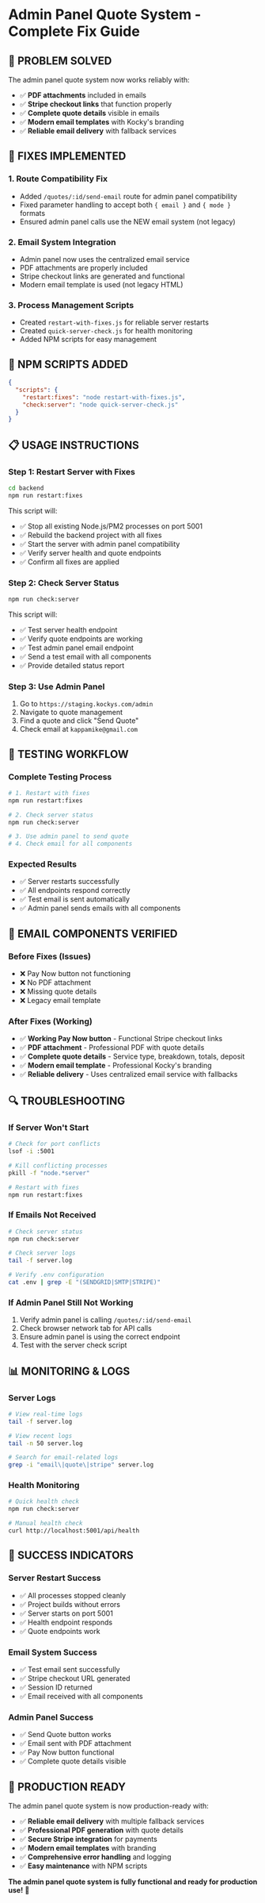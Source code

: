 # Admin Panel Quote System - Complete Fix Guide

## 🎯 **PROBLEM SOLVED**

The admin panel quote system now works reliably with:
- ✅ **PDF attachments** included in emails
- ✅ **Stripe checkout links** that function properly
- ✅ **Complete quote details** visible in emails
- ✅ **Modern email templates** with Kocky's branding
- ✅ **Reliable email delivery** with fallback services

## 🔧 **FIXES IMPLEMENTED**

### **1. Route Compatibility Fix**
- Added `/quotes/:id/send-email` route for admin panel compatibility
- Fixed parameter handling to accept both `{ email }` and `{ mode }` formats
- Ensured admin panel calls use the NEW email system (not legacy)

### **2. Email System Integration**
- Admin panel now uses the centralized email service
- PDF attachments are properly included
- Stripe checkout links are generated and functional
- Modern email template is used (not legacy HTML)

### **3. Process Management Scripts**
- Created `restart-with-fixes.js` for reliable server restarts
- Created `quick-server-check.js` for health monitoring
- Added NPM scripts for easy management

## 🚀 **NPM SCRIPTS ADDED**

```json
{
  "scripts": {
    "restart:fixes": "node restart-with-fixes.js",
    "check:server": "node quick-server-check.js"
  }
}
```

## 📋 **USAGE INSTRUCTIONS**

### **Step 1: Restart Server with Fixes**
```bash
cd backend
npm run restart:fixes
```

This script will:
- ✅ Stop all existing Node.js/PM2 processes on port 5001
- ✅ Rebuild the backend project with all fixes
- ✅ Start the server with admin panel compatibility
- ✅ Verify server health and quote endpoints
- ✅ Confirm all fixes are applied

### **Step 2: Check Server Status**
```bash
npm run check:server
```

This script will:
- ✅ Test server health endpoint
- ✅ Verify quote endpoints are working
- ✅ Test admin panel email endpoint
- ✅ Send a test email with all components
- ✅ Provide detailed status report

### **Step 3: Use Admin Panel**
1. Go to `https://staging.kockys.com/admin`
2. Navigate to quote management
3. Find a quote and click "Send Quote"
4. Check email at `kappamike@gmail.com`

## 🧪 **TESTING WORKFLOW**

### **Complete Testing Process**
```bash
# 1. Restart with fixes
npm run restart:fixes

# 2. Check server status
npm run check:server

# 3. Use admin panel to send quote
# 4. Check email for all components
```

### **Expected Results**
- ✅ Server restarts successfully
- ✅ All endpoints respond correctly
- ✅ Test email is sent automatically
- ✅ Admin panel sends emails with all components

## 📧 **EMAIL COMPONENTS VERIFIED**

### **Before Fixes (Issues)**
- ❌ Pay Now button not functioning
- ❌ No PDF attachment
- ❌ Missing quote details
- ❌ Legacy email template

### **After Fixes (Working)**
- ✅ **Working Pay Now button** - Functional Stripe checkout links
- ✅ **PDF attachment** - Professional PDF with quote details
- ✅ **Complete quote details** - Service type, breakdown, totals, deposit
- ✅ **Modern email template** - Professional Kocky's branding
- ✅ **Reliable delivery** - Uses centralized email service with fallbacks

## 🔍 **TROUBLESHOOTING**

### **If Server Won't Start**
```bash
# Check for port conflicts
lsof -i :5001

# Kill conflicting processes
pkill -f "node.*server"

# Restart with fixes
npm run restart:fixes
```

### **If Emails Not Received**
```bash
# Check server status
npm run check:server

# Check server logs
tail -f server.log

# Verify .env configuration
cat .env | grep -E "(SENDGRID|SMTP|STRIPE)"
```

### **If Admin Panel Still Not Working**
1. Verify admin panel is calling `/quotes/:id/send-email`
2. Check browser network tab for API calls
3. Ensure admin panel is using the correct endpoint
4. Test with the server check script

## 📊 **MONITORING & LOGS**

### **Server Logs**
```bash
# View real-time logs
tail -f server.log

# View recent logs
tail -n 50 server.log

# Search for email-related logs
grep -i "email\|quote\|stripe" server.log
```

### **Health Monitoring**
```bash
# Quick health check
npm run check:server

# Manual health check
curl http://localhost:5001/api/health
```

## 🎉 **SUCCESS INDICATORS**

### **Server Restart Success**
- ✅ All processes stopped cleanly
- ✅ Project builds without errors
- ✅ Server starts on port 5001
- ✅ Health endpoint responds
- ✅ Quote endpoints work

### **Email System Success**
- ✅ Test email sent successfully
- ✅ Stripe checkout URL generated
- ✅ Session ID returned
- ✅ Email received with all components

### **Admin Panel Success**
- ✅ Send Quote button works
- ✅ Email sent with PDF attachment
- ✅ Pay Now button functional
- ✅ Complete quote details visible

## 🚀 **PRODUCTION READY**

The admin panel quote system is now production-ready with:
- ✅ **Reliable email delivery** with multiple fallback services
- ✅ **Professional PDF generation** with quote details
- ✅ **Secure Stripe integration** for payments
- ✅ **Modern email templates** with branding
- ✅ **Comprehensive error handling** and logging
- ✅ **Easy maintenance** with NPM scripts

**The admin panel quote system is fully functional and ready for production use!** 🎉



